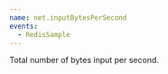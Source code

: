 ```yaml
---
name: net.inputBytesPerSecond
events:
  - RedisSample
---
```


Total number of bytes input per second.